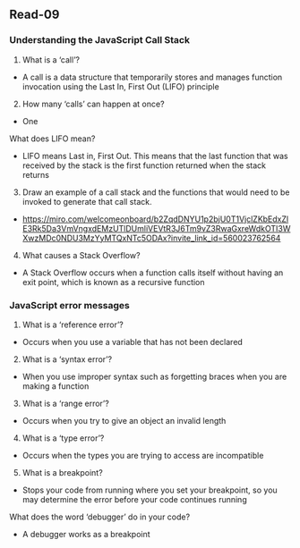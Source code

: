 ## Read-09

### Understanding the JavaScript Call Stack
1. What is a ‘call’?
- A call is a data structure that temporarily stores and manages function invocation using the Last In, First Out (LIFO) principle

2. How many ‘calls’ can happen at once?
- One

What does LIFO mean?
- LIFO means Last in, First Out. This means that the last function that was received by the stack is the first function returned when the stack returns

3. Draw an example of a call stack and the functions that would need to be invoked to generate that call stack.
- https://miro.com/welcomeonboard/b2ZqdDNYU1p2bjU0T1VjclZKbEdxZlE3Rk5Da3VmVngxdEMzUTlDUmliVEVtR3J6Tm9vZ3RwaGxreWdkOTI3WXwzMDc0NDU3MzYyMTQxNTc5ODAx?invite_link_id=560023762564

4. What causes a Stack Overflow?
- A Stack Overflow occurs when a function calls itself without having an exit point, which is known as a recursive function

### JavaScript error messages
1. What is a ‘reference error’?
- Occurs when you use a variable that has not been declared

2. What is a ‘syntax error’?
- When you use improper syntax such as forgetting braces when you are making a function

3. What is a ‘range error’?
- Occurs when you try to give an object an invalid length

4. What is a ‘type error’?
- Occurs when the types you are trying to access are incompatible

5. What is a breakpoint?
- Stops your code from running where you set your breakpoint, so you may determine the error before your code continues running

What does the word ‘debugger’ do in your code?
- A debugger works as a breakpoint
